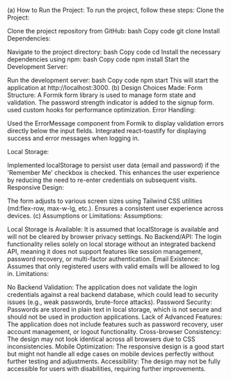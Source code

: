(a) How to Run the Project:
To run the project, follow these steps:
Clone the Project:

Clone the project repository from GitHub:
bash
Copy code
git clone <repository-url>
Install Dependencies:

Navigate to the project directory:
bash
Copy code
cd <project-directory>
Install the necessary dependencies using npm:
bash
Copy code
npm install
Start the Development Server:

Run the development server:
bash
Copy code
npm start
This will start the application at http://localhost:3000.
(b) Design Choices Made:
Form Structure:
  A Formik form library is used to manage form state and validation.
  The password strength indicator is added to the signup form.
  used custom hooks for performance optimization.
Error Handling:

Used the ErrorMessage component from Formik to display validation errors directly below the input fields.
Integrated react-toastify for displaying success and error messages when logging in.

Local Storage:

Implemented localStorage to persist user data (email and password) if the 'Remember Me' checkbox is checked.
This enhances the user experience by reducing the need to re-enter credentials on subsequent visits.
Responsive Design:

The form adjusts to various screen sizes using Tailwind CSS utilities (md:flex-row, max-w-lg, etc.).
Ensures a consistent user experience across devices.
(c) Assumptions or Limitations:
Assumptions:

Local Storage is Available: It is assumed that localStorage is available and will not be cleared by browser privacy settings.
No Backend/API: The login functionality relies solely on local storage without an integrated backend API, meaning it does not support features like session management, password recovery, or multi-factor authentication.
Email Existence: Assumes that only registered users with valid emails will be allowed to log in.
Limitations:

No Backend Validation: The application does not validate the login credentials against a real backend database, which could lead to security issues (e.g., weak passwords, brute-force attacks).
Password Security: Passwords are stored in plain text in local storage, which is not secure and should not be used in production applications.
Lack of Advanced Features: The application does not include features such as password recovery, user account management, or logout functionality.
Cross-browser Consistency: The design may not look identical across all browsers due to CSS inconsistencies.
Mobile Optimization: The responsive design is a good start but might not handle all edge cases on mobile devices perfectly without further testing and adjustments.
Accessibility: The design may not be fully accessible for users with disabilities, requiring further improvements.
